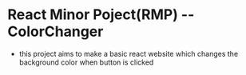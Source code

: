 # React Minor Poject(RMP) -- ColorChanger
- this project aims to make a basic react website which changes the background color when button is clicked 

